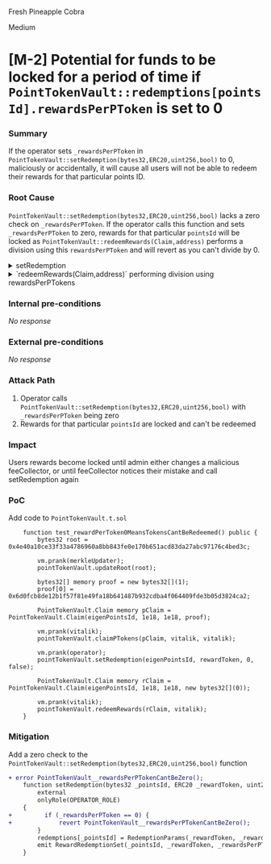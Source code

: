 Fresh Pineapple Cobra

Medium

# [M-2] Potential for funds to be locked for a period of time if `PointTokenVault::redemptions[pointsId].rewardsPerPToken` is set to 0

### Summary

If the operator sets `_rewardsPerPToken` in `PointTokenVault::setRedemption(bytes32,ERC20,uint256,bool)` to 0, maliciously or accidentally, it will cause all users will not be able to redeem their rewards for that particular points ID.

### Root Cause

`PointTokenVault::setRedemption(bytes32,ERC20,uint256,bool)` lacks a zero check on `_rewardsPerPToken`. If the operator calls this function and sets `_rewardsPerPToken` to zero, rewards for that particular `pointsId` will be locked as `PointTokenVault::redeemRewards(Claim,address)` performs a division using this `rewardsPerPToken` and will revert as you can't divide by 0.

<details>
<summary>setRedemption</summary>

https://github.com/sherlock-audit/2024-07-sense-points-marketplace/blob/main/point-tokenization-vault/contracts/PointTokenVault.sol#L313-L319
</details>

<details>
<summary>`redeemRewards(Claim,address)` performing division using rewardsPerPTokens</summary>

https://github.com/sherlock-audit/2024-07-sense-points-marketplace/blob/main/point-tokenization-vault/contracts/PointTokenVault.sol#L191
</details>

### Internal pre-conditions

_No response_

### External pre-conditions

_No response_

### Attack Path

1. Operator calls `PointTokenVault::setRedemption(bytes32,ERC20,uint256,bool)` with `_rewardsPerPToken` being zero
2. Rewards for that particular `pointsId` are locked and can't be redeemed

### Impact

Users rewards become locked until admin either changes a malicious feeCollector, or until feeCollector notices their mistake and call setRedemption again

### PoC

Add code to `PointTokenVault.t.sol`

```solidity
    function test_rewardPerToken0MeansTokensCantBeRedeemed() public {
        bytes32 root = 0x4e40a10ce33f33a4786960a8bb843fe0e170b651acd83da27abc97176c4bed3c;

        vm.prank(merkleUpdater);
        pointTokenVault.updateRoot(root);

        bytes32[] memory proof = new bytes32[](1);
        proof[0] = 0x6d0fcb8de12b1f57f81e49fa18b641487b932cdba4f064409fde3b05d3824ca2;

        PointTokenVault.Claim memory pClaim = PointTokenVault.Claim(eigenPointsId, 1e18, 1e18, proof);

        vm.prank(vitalik);
        pointTokenVault.claimPTokens(pClaim, vitalik, vitalik);

        vm.prank(operator);
        pointTokenVault.setRedemption(eigenPointsId, rewardToken, 0, false);

        PointTokenVault.Claim memory rClaim = PointTokenVault.Claim(eigenPointsId, 1e18, 1e18, new bytes32[](0));

        vm.prank(vitalik);
        pointTokenVault.redeemRewards(rClaim, vitalik);
    }
```

### Mitigation

Add a zero check to the `PointTokenVault::setRedemption(bytes32,ERC20,uint256,bool)` function

```diff
+ error PointTokenVault__rewardsPerPTokenCantBeZero();
    function setRedemption(bytes32 _pointsId, ERC20 _rewardToken, uint256 _rewardsPerPToken, bool _isMerkleBased)
        external
        onlyRole(OPERATOR_ROLE)
    {
+         if (_rewardsPerPToken == 0) {
+             revert PointTokenVault__rewardsPerPTokenCantBeZero();
        }
        redemptions[_pointsId] = RedemptionParams(_rewardToken, _rewardsPerPToken, _isMerkleBased);
        emit RewardRedemptionSet(_pointsId, _rewardToken, _rewardsPerPToken, _isMerkleBased);
    }
```